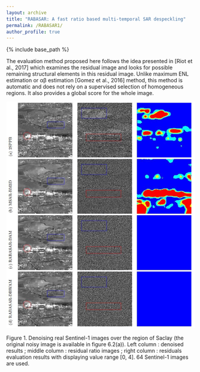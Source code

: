 ```yaml
---
layout: archive
title: "RABASAR: A fast ratio based multi-temporal SAR despeckling"
permalink: /RABASAR1/
author_profile: true
---
```


{% include base_path %}

The evaluation method proposed here follows the idea presented in [Riot et al., 2017]
which examines the residual image and looks for possible remaining structural elements
in this residual image. Unlike maximum ENL estimation or αβ estimation [Gomez
et al., 2016] method, this method is automatic and does not rely on a supervised
selection of homogeneous regions. It also provides a global score for the whole image.


![changeAreaDetection](/images/residualEvaluation1.jpg)

Figure 1. Denoising real Sentinel-1 images over the region of Saclay (the original noisy
image is available in figure 6.2(a)). Left column : denoised results ; middle column : residual
ratio images ; right column : residuals evaluation results with displaying value range [0, 4].
64 Sentinel-1 images are used.
